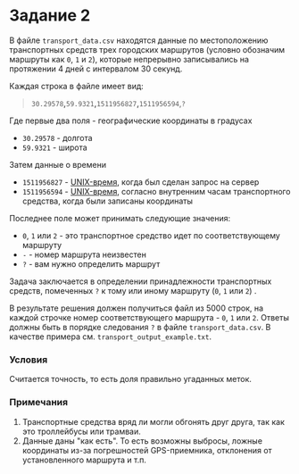 # Задание 2

В файле `transport_data.csv` находятся данные по местоположению транспортных средств трех городских маршрутов (условно обозначим маршруты как `0`, `1` и `2`), которые непрерывно записывались на протяжении 4 дней с интервалом 30 секунд.

Каждая строка в файле имеет вид:
>    `30.29578`**,**`59.9321`**,**`1511956827`**,**`1511956594`,`?`

Где первые два поля - географические координаты в градусах
- `30.29578` - долгота
- `59.9321` - широта

Затем данные о времени
- `1511956827` - [UNIX-время](https://ru.wikipedia.org/wiki/UNIX-%D0%B2%D1%80%D0%B5%D0%BC%D1%8F), когда был сделан запрос на сервер 
- `1511956594` - [UNIX-время](https://ru.wikipedia.org/wiki/UNIX-%D0%B2%D1%80%D0%B5%D0%BC%D1%8F), согласно внутренним часам транспортного средства, когда были записаны координаты

Последнее поле может принимать следующие значения:
- `0`, `1` или `2` - это транспортное средство идет по соответствующему маршруту 
- `-` - номер маршрута неизвестен
- `?` - вам нужно определить маршрут

Задача заключается в определении принадлежности транспортных средств, помеченных `?` к тому или иному маршруту (`0`, `1` или `2`) . 

В результате решения должен получиться файл из 5000 строк, на каждой строчке номер соответствующего маршрута - `0`, `1` или `2`. Ответы должны быть в порядке следования `?` в файле `transport_data.csv`. В качестве примера см.  `transport_output_example.txt`. 

### Условия

Cчитается точность, то есть доля правильно угаданных меток. 

### Примечания

1. Транспортные средства вряд ли могли обгонять друг друга, так как это троллейбусы или трамваи.
2. Данные даны "как есть".  То есть возможны выбросы, ложные координаты из-за погрешностей GPS-приемника, отклонения от установленного маршрута и т.п.
